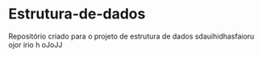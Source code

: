 # Estrutura-de-dados
Repositório criado para o projeto de estrutura de dados
sdauihidhasfaioru ojor  irio  h oJoJJ
